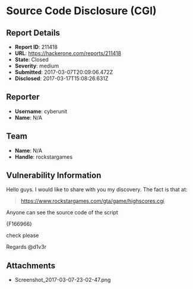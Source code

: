 # Source Code Disclosure (CGI)

## Report Details
- **Report ID**: 211418
- **URL**: https://hackerone.com/reports/211418
- **State**: Closed
- **Severity**: medium
- **Submitted**: 2017-03-07T20:09:06.472Z
- **Disclosed**: 2017-03-17T15:08:26.631Z

## Reporter
- **Username**: cyberunit
- **Name**: N/A

## Team
- **Name**: N/A
- **Handle**: rockstargames

## Vulnerability Information
Hello guys.
I would like to share with you my discovery.
The fact is that at: 

> https://www.rockstargames.com/gta/game/highscores.cgi

Anyone can see the source code of the script

{F166966}

check please

Regards @d1v3r

## Attachments
- Screenshot_2017-03-07-23-02-47.png

